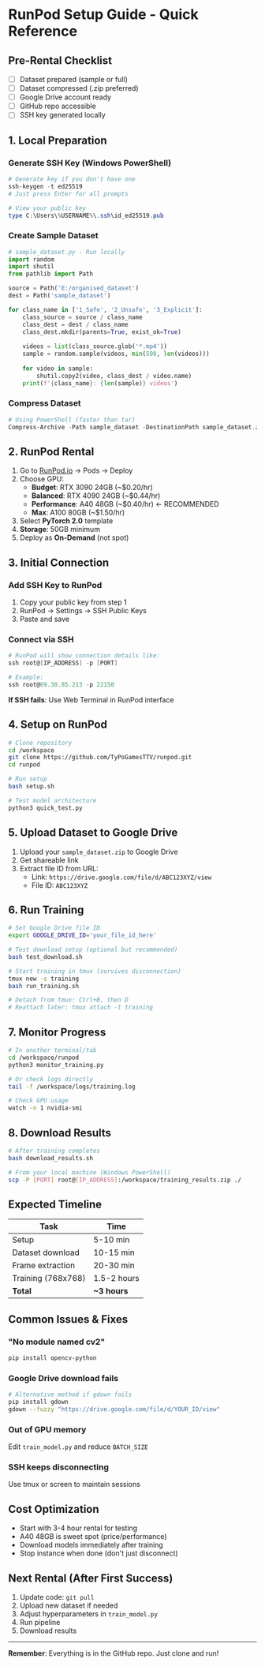# RunPod Setup Guide - Quick Reference

## Pre-Rental Checklist
- [ ] Dataset prepared (sample or full)
- [ ] Dataset compressed (.zip preferred)
- [ ] Google Drive account ready
- [ ] GitHub repo accessible
- [ ] SSH key generated locally

## 1. Local Preparation

### Generate SSH Key (Windows PowerShell)
```powershell
# Generate key if you don't have one
ssh-keygen -t ed25519
# Just press Enter for all prompts

# View your public key
type C:\Users\%USERNAME%\.ssh\id_ed25519.pub
```

### Create Sample Dataset
```python
# sample_dataset.py - Run locally
import random
import shutil
from pathlib import Path

source = Path('E:/organised_dataset')
dest = Path('sample_dataset')

for class_name in ['1_Safe', '2_Unsafe', '3_Explicit']:
    class_source = source / class_name
    class_dest = dest / class_name
    class_dest.mkdir(parents=True, exist_ok=True)
    
    videos = list(class_source.glob('*.mp4'))
    sample = random.sample(videos, min(500, len(videos)))
    
    for video in sample:
        shutil.copy2(video, class_dest / video.name)
    print(f'{class_name}: {len(sample)} videos')
```

### Compress Dataset
```powershell
# Using PowerShell (faster than tar)
Compress-Archive -Path sample_dataset -DestinationPath sample_dataset.zip -CompressionLevel Optimal
```

## 2. RunPod Rental

1. Go to [RunPod.io](https://runpod.io) → Pods → Deploy
2. Choose GPU:
   - **Budget**: RTX 3090 24GB (~$0.20/hr)
   - **Balanced**: RTX 4090 24GB (~$0.44/hr)
   - **Performance**: A40 48GB (~$0.40/hr) ← RECOMMENDED
   - **Max**: A100 80GB (~$1.50/hr)
3. Select **PyTorch 2.0** template
4. **Storage**: 50GB minimum
5. Deploy as **On-Demand** (not spot)

## 3. Initial Connection

### Add SSH Key to RunPod
1. Copy your public key from step 1
2. RunPod → Settings → SSH Public Keys
3. Paste and save

### Connect via SSH
```powershell
# RunPod will show connection details like:
ssh root@[IP_ADDRESS] -p [PORT]

# Example:
ssh root@69.30.85.213 -p 22150
```

**If SSH fails**: Use Web Terminal in RunPod interface

## 4. Setup on RunPod

```bash
# Clone repository
cd /workspace
git clone https://github.com/TyPoGamesTTV/runpod.git
cd runpod

# Run setup
bash setup.sh

# Test model architecture
python3 quick_test.py
```

## 5. Upload Dataset to Google Drive

1. Upload your `sample_dataset.zip` to Google Drive
2. Get shareable link
3. Extract file ID from URL:
   - Link: `https://drive.google.com/file/d/ABC123XYZ/view`
   - File ID: `ABC123XYZ`

## 6. Run Training

```bash
# Set Google Drive file ID
export GOOGLE_DRIVE_ID='your_file_id_here'

# Test download setup (optional but recommended)
bash test_download.sh

# Start training in tmux (survives disconnection)
tmux new -s training
bash run_training.sh

# Detach from tmux: Ctrl+B, then D
# Reattach later: tmux attach -t training
```

## 7. Monitor Progress

```bash
# In another terminal/tab
cd /workspace/runpod
python3 monitor_training.py

# Or check logs directly
tail -f /workspace/logs/training.log

# Check GPU usage
watch -n 1 nvidia-smi
```

## 8. Download Results

```bash
# After training completes
bash download_results.sh

# From your local machine (Windows PowerShell)
scp -P [PORT] root@[IP_ADDRESS]:/workspace/training_results.zip ./
```

## Expected Timeline

| Task | Time |
|------|------|
| Setup | 5-10 min |
| Dataset download | 10-15 min |
| Frame extraction | 20-30 min |
| Training (768x768) | 1.5-2 hours |
| **Total** | **~3 hours** |

## Common Issues & Fixes

### "No module named cv2"
```bash
pip install opencv-python
```

### Google Drive download fails
```bash
# Alternative method if gdown fails
pip install gdown
gdown --fuzzy "https://drive.google.com/file/d/YOUR_ID/view"
```

### Out of GPU memory
Edit `train_model.py` and reduce `BATCH_SIZE`

### SSH keeps disconnecting
Use tmux or screen to maintain sessions

## Cost Optimization

- Start with 3-4 hour rental for testing
- A40 48GB is sweet spot (price/performance)
- Download models immediately after training
- Stop instance when done (don't just disconnect)

## Next Rental (After First Success)

1. Update code: `git pull`
2. Upload new dataset if needed
3. Adjust hyperparameters in `train_model.py`
4. Run pipeline
5. Download results

---

**Remember**: Everything is in the GitHub repo. Just clone and run!